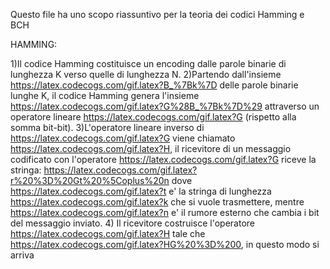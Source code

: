 Questo file ha uno scopo riassuntivo per la teoria dei codici Hamming e BCH

HAMMING:

1)Il codice Hamming costituisce un encoding dalle parole binarie di lunghezza K verso quelle di lunghezza N.
2)Partendo dall'insieme https://latex.codecogs.com/gif.latex?B_%7Bk%7D delle parole binarie lunghe K, il codice Hamming genera l'insieme https://latex.codecogs.com/gif.latex?G%28B_%7Bk%7D%29
  attraverso un operatore lineare https://latex.codecogs.com/gif.latex?G (rispetto alla somma bit-bit).
3)L'operatore lineare inverso di https://latex.codecogs.com/gif.latex?G viene chiamato https://latex.codecogs.com/gif.latex?H, il ricevitore di un messaggio codificato con
  l'operatore https://latex.codecogs.com/gif.latex?G riceve la stringa: https://latex.codecogs.com/gif.latex?r%20%3D%20Gt%20%5Coplus%20n dove https://latex.codecogs.com/gif.latex?t e' la stringa 
  di lunghezza https://latex.codecogs.com/gif.latex?k che si vuole trasmettere, mentre https://latex.codecogs.com/gif.latex?n e' il rumore esterno che cambia i bit del messaggio inviato.
4) Il ricevitore costruisce l'operatore https://latex.codecogs.com/gif.latex?H tale che https://latex.codecogs.com/gif.latex?HG%20%3D%200, in questo modo si arriva
 
